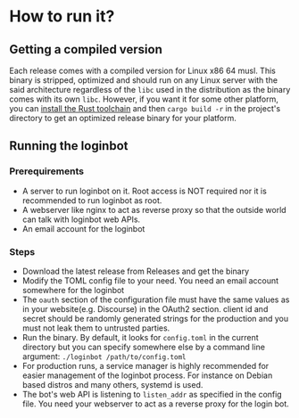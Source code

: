 # How to run it?

## Getting a compiled version

Each release comes with a compiled version for Linux x86 64 musl. This binary is stripped, optimized and should run on any Linux server with the
said architecture regardless of the `libc` used in the distribution as the binary comes with its own `libc`. However, if you want it for some other 
platform, you can [install the Rust toolchain](https://www.rust-lang.org/learn/get-started) and then `cargo build -r` in the project's directory
to get an optimized release binary for your platform.

## Running the loginbot

### Prerequirements

 - A server to run loginbot on it. Root access is NOT required nor it is recommended to run loginbot as root.
 - A webserver like nginx to act as reverse proxy so that the outside world can talk with loginbot web APIs.
 - An email account for the loginbot

### Steps

 - Download the latest release from Releases and get the binary
 - Modify the TOML config file to your need. You need an email account somewhere for the loginbot
 - The `oauth` section of the configuration file must have the same values as in your website(e.g. Discourse) in the OAuth2 section. client id and secret should be randomly generated strings for the production and you must not leak them to untrusted parties.
 - Run the binary. By default, it looks for `config.toml` in the current directory but you can specify somewhere else by a command line argument: `./loginbot /path/to/config.toml`
 - For production runs, a service manager is highly recommended for easier management of the loginbot process. For instance on Debian based distros and many others, systemd is used.
 - The bot's web API is listening to `listen_addr` as specified in the config file. You need your webserver to act as a reverse proxy for the login bot.
